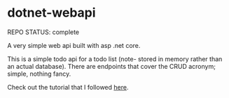 # dotnet-webapi
REPO STATUS: complete

A very simple web api built with asp .net core.

This is a simple todo api for a todo list (note- stored in memory rather than an actual database).
There are endpoints that cover the CRUD acronym; simple, nothing fancy.

Check out the tutorial that I followed [here](https://docs.microsoft.com/en-us/aspnet/core/tutorials/first-web-api).

